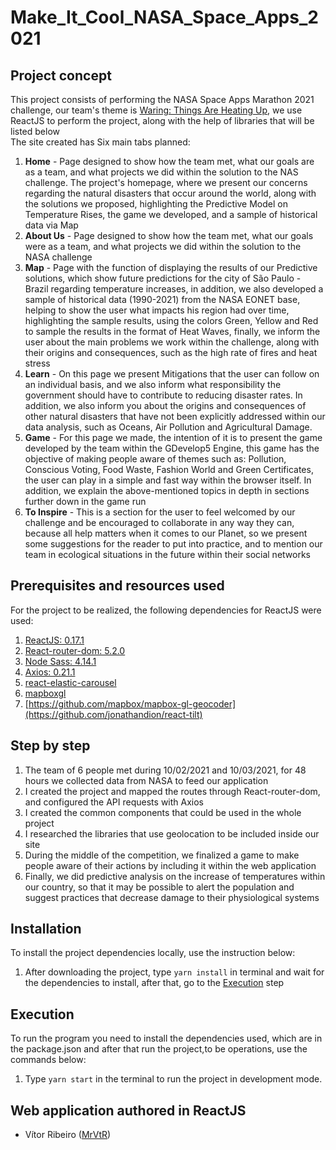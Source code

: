 # Make_It_Cool_NASA_Space_Apps_2021

## Project concept
This project consists of performing the NASA Space Apps Marathon 2021 challenge, our team's theme is [Waring: Things Are Heating Up](https://2021.spaceappschallenge.org/challenges/statements/warning-things-are-heating-up/teams/make-it-cool/project), we use ReactJS to perform the project, along with the help of libraries that will be listed below <br/>
The site created has Six main tabs planned:
1. **Home** - Page designed to show how the team met, what our goals are as a team, and what projects we did within the solution to the NAS challenge. The project's homepage, where we present our concerns regarding the natural disasters that occur around the world, along with the solutions we proposed, highlighting the Predictive Model on Temperature Rises, the game we developed, and a sample of historical data via Map
2. **About Us** - Page designed to show how the team met, what our goals were as a team, and what projects we did within the solution to the NASA challenge
3. **Map** - Page with the function of displaying the results of our Predictive solutions, which show future predictions for the city of São Paulo - Brazil regarding temperature increases, in addition, we also developed a sample of historical data (1990-2021) from the NASA EONET base, helping to show the user what impacts his region had over time, highlighting the sample results, using the colors Green, Yellow and Red to sample the results in the format of Heat Waves, finally, we inform the user about the main problems we work within the challenge, along with their origins and consequences, such as the high rate of fires and heat stress
4. **Learn** - On this page we present Mitigations that the user can follow on an individual basis, and we also inform what responsibility the government should have to contribute to reducing disaster rates. In addition, we also inform you about the origins and consequences of other natural disasters that have not been explicitly addressed within our data analysis, such as Oceans, Air Pollution and Agricultural Damage.
5. **Game** - For this page we made, the intention of it is to present the game developed by the team within the GDevelop5 Engine, this game has the objective of making people aware of themes such as: Pollution, Conscious Voting, Food Waste, Fashion World and Green Certificates, the user can play in a simple and fast way within the browser itself. In addition, we explain the above-mentioned topics in depth in sections further down in the game run
6. **To Inspire** - This is a section for the user to feel welcomed by our challenge and be encouraged to collaborate in any way they can, because all help matters when it comes to our Planet, so we present some suggestions for the reader to put into practice, and to mention our team in ecological situations in the future within their social networks

## Prerequisites and resources used
For the project to be realized, the following dependencies for ReactJS were used:
1. [ReactJS: 0.17.1](https://github.com/facebook/react/releases)
2. [React-router-dom: 5.2.0](https://reactrouter.com/web/guides/quick-start)
3. [Node Sass: 4.14.1](https://www.npmjs.com/package/node-sass/v/4.14.1)
4. [Axios: 0.21.1](https://github.com/axios/axios)
6. [react-elastic-carousel](https://www.npmjs.com/package/react-elastic-carousel)
7. [mapboxgl](https://www.mapbox.com)
8. [https://github.com/mapbox/mapbox-gl-geocoder](https://github.com/jonathandion/react-tilt)
  
## Step by step
1. The team of 6 people met during 10/02/2021 and 10/03/2021, for 48 hours we collected data from NASA to feed our application
2. I created the project and mapped the routes through React-router-dom, and configured the API requests with Axios
3. I created the common components that could be used in the whole project
4. I researched the libraries that use geolocation to be included inside our site
5. During the middle of the competition, we finalized a game to make people aware of their actions by including it within the web application
6. Finally, we did predictive analysis on the increase of temperatures within our country, so that it may be possible to alert the population and suggest practices that decrease damage to their physiological systems

## Installation
To install the project dependencies locally, use the instruction below:
1. After downloading the project, type ``yarn install`` in terminal and wait for the dependencies to install, after that, go to the [Execution](#Execution) step

## Execution
To run the program you need to install the dependencies used, which are in the package.json and after that run the project,to be operations, use the commands below:
1. Type ``yarn start`` in the terminal to run the project in development mode.


## Web application authored in ReactJS
* Vítor Ribeiro ([MrVtR](https://github.com/MrVtR))
